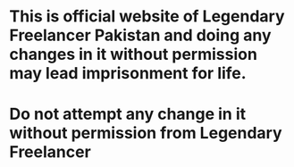 # This is official website of Legendary Freelancer Pakistan and doing any changes in it without permission may lead imprisonment for life.

# Do not attempt any change in it without permission from Legendary Freelancer

